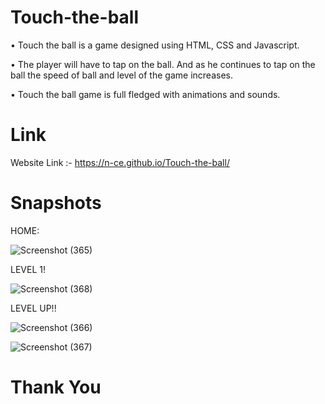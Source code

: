 # Touch-the-ball

• Touch the ball is a game designed using HTML, CSS and Javascript. 

• The player will have to tap on the ball. And as he continues to tap on the ball the speed of ball and level of the game increases.

• Touch the ball game is full fledged with animations and sounds.

# Link

Website Link :- https://n-ce.github.io/Touch-the-ball/

# Snapshots

HOME:

![Screenshot (365)](https://user-images.githubusercontent.com/84066816/121152899-3c110d00-c863-11eb-8b65-54bbd1bdfa8b.png)

LEVEL 1!

![Screenshot (368)](https://user-images.githubusercontent.com/84066816/121153920-1b958280-c864-11eb-95b6-04a6b0b47cea.png)


LEVEL UP!!

![Screenshot (366)](https://user-images.githubusercontent.com/84066816/121152931-416e5780-c863-11eb-8ee7-6ca07a9f7faf.png)

![Screenshot (367)](https://user-images.githubusercontent.com/84066816/121152953-4501de80-c863-11eb-9600-f767ae2a22b9.png)




# Thank You